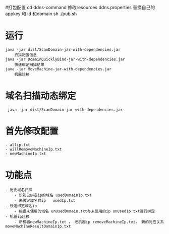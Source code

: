 #打包配置
    cd ddns-command
    修改resources
    ddns.properties 
    替换自己的appkey 和 id 和domain
    sh ./pub.sh
    
# 运行
    java -jar dist/ScanDomain-jar-with-dependencies.jar
        扫描配置信息
    java -jar DomainQuicklyBind-jar-with-dependencies.jar
        快速绑定扫描结果
    java -jar MoveMachine-jar-with-dependencies.jar 
        机器迁移

# 域名扫描动态绑定
     java -jar dist/ScanDomain-jar-with-dependencies.jar
     
# 首先修改配置
    - allip.txt
    - willRemoveMachineIp.txt
    - newMachineIp.txt
    
# 功能点

    - 历史域名扫描
        - 识别已绑定ip的域名 usedDomainIp.txt
        - 未绑定域名的ip   usedIp.txt
    - 快速绑定域名ip
        - 根据未使用的域名 unUsedDomain.txt与未使用的ip unUsedIp.txt进行绑定
    - 机器ip迁移
        - 新机器newMachineIp.txt ， 老机器ip removeMachineIp.txt， 新的对应关系 moveMachineResultDomainIp.txt



